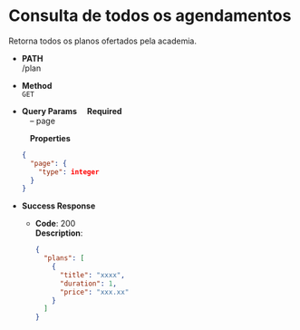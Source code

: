# Consulta de todos os agendamentos

Retorna todos os planos ofertados pela academia.

- **PATH** <br />
  /plan

- **Method** <br />
  `GET`

- **Query Params**
  &emsp;**Required** <br />
  &emsp;&ndash; page <br />

  &emsp;**Properties**

  ```json
  {
    "page": {
      "type": integer
    }
  }
  ```

- **Success Response**

  - **Code**: 200 <br />
    **Description**:
    ```json
    {
      "plans": [
        {
          "title": "xxxx",
          "duration": 1,
          "price": "xxx.xx"
        }
      ]
    }
    ```
